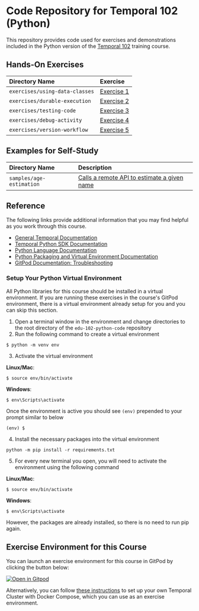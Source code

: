 # Code Repository for Temporal 102 (Python)
This repository provides code used for exercises and demonstrations
included in the Python version of the 
[Temporal 102](https://learn.temporal.io/courses/temporal_102) 
training course.


## Hands-On Exercises

Directory Name                     | Exercise
:--------------------------------- | :-------------------------------------------------------
`exercises/using-data-classes`     | [Exercise 1](exercises/using-classes/README.md)
`exercises/durable-execution`      | [Exercise 2](exercises/durable-execution/README.md)
`exercises/testing-code`           | [Exercise 3](exercises/testing-code/README.md)
`exercises/debug-activity`         | [Exercise 4](exercises/debug-activity/README.md)
`exercises/version-workflow`       | [Exercise 5](exercises/version-workflow/README.md)


## Examples for Self-Study
Directory Name                         | Description
:------------------------------------- | :----------------------------------------------------------------------------------
`samples/age-estimation`               | [Calls a remote API to estimate a given name](samples/age-estimation)


## Reference
The following links provide additional information that you may find helpful as you work through this course.
* [General Temporal Documentation](https://docs.temporal.io/)
* [Temporal Python SDK Documentation](https://python.temporal.io/)
* [Python Language Documentation](https://docs.python.org/3/)
* [Python Packaging and Virtual Environment Documentation](https://packaging.python.org/en/latest/tutorials/installing-packages/#creating-virtual-environments)
* [GitPod Documentation: Troubleshooting](https://www.gitpod.io/docs/troubleshooting)

### Setup Your Python Virtual Environment

All Python libraries for this course should be installed in a virtual environment.
If you are running these exercises in the course's GitPod environment, there
is a virtual environment already setup for you and you can skip this section.

1. Open a terminal window in the environment and change directories to the root directory of the
`edu-102-python-code` repository
2. Run the following command to create a virtual environment

```
$ python -m venv env
```

3. Activate the virtual environment 

**Linux/Mac**:

```
$ source env/bin/activate
```

**Windows**:

```
$ env\Scripts\activate
```

Once the environment is active you should see `(env)` prepended to your prompt similar
to below

```
(env) $
```

4. Install the necessary packages into the virtual environment

```
python -m pip install -r requirements.txt
```

5. For every new terminal you open, you will need to activate the environment using
the following command

**Linux/Mac**:

```
$ source env/bin/activate
```

**Windows**:

```
$ env\Scripts\activate
```

However, the packages are already installed, so there is no need to run pip again.


## Exercise Environment for this Course
You can launch an exercise environment for this course in GitPod by 
clicking the button below:

[![Open in Gitpod](https://gitpod.io/button/open-in-gitpod.svg)](https://gitpod.io/#https://github.com/temporalio/edu-102-python-code)

Alternatively, you can follow 
[these instructions](https://learn.temporal.io/getting_started/python/dev_environment/) to 
set up your own Temporal Cluster with Docker Compose, which you can use as an 
exercise environment.
